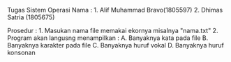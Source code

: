 Tugas Sistem Operasi
Nama :  1. Alif Muhammad Bravo(1805597)
        2. Dhimas Satria (1805675)


Prosedur : 1. Masukan nama file memakai ekornya misalnya "nama.txt"
	   2. Program akan langusng menampilkan :
	      A. Banyaknya kata pada file
	      B. Banyaknya karakter pada file
	      C. Banyaknya huruf vokal
	      D. Banyaknya huruf konsonan
